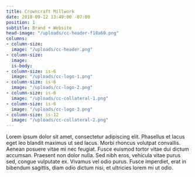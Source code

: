 ```yaml
---
title: Crowncraft Millwork
date: 2018-09-12 13:49:00 -07:00
position: 1
subtitle: Brand + Website
head-image: "/uploads/cc-header-f18a60.png"
columns:
- column-size: 
  image: "/uploads/cc-header.png"
- column-size: 
  image: 
  is-body: 
- column-size: is-6
  image: "/uploads/cc-logo-1.png"
- column-size: is-6
  image: "/uploads/cc-logo-2.png"
- column-size: is-6
  image: "/uploads/cc-collateral-1.png"
- column-size: is-6
  image: "/uploads/cc-logo-3.png"
- column-size: is-12
  image: "/uploads/cc-collateral-2.png"
---
```


Lorem ipsum dolor sit amet, consectetur adipiscing elit. Phasellus et lacus eget leo blandit maximus ut sed lacus. Morbi rhoncus volutpat convallis. Aenean posuere vitae mi nec feugiat. Fusce euismod tortor vitae dui dictum accumsan. Praesent non dolor nulla. Sed nibh eros, vehicula vitae purus sed, congue vulputate ex. Vivamus vel odio purus. Fusce imperdiet, erat in bibendum sagittis, diam odio dictum nisi, et ultricies lorem mi ut odio.
